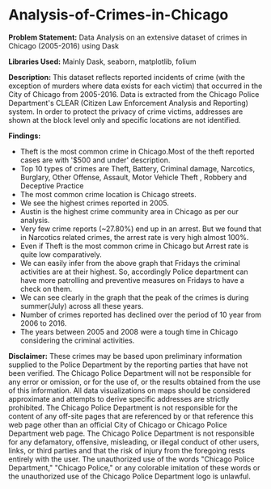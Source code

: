 # Analysis-of-Crimes-in-Chicago

**Problem Statement:** Data Analysis on an extensive dataset of crimes in Chicago (2005-2016) using Dask

**Libraries Used:** Mainly Dask, seaborn, matplotlib, folium

**Description:** This dataset reflects reported incidents of crime (with the exception of murders where data exists for each victim) that occurred in the City of Chicago from 2005-2016. Data is extracted from the Chicago Police Department's CLEAR (Citizen Law Enforcement Analysis and Reporting) system. In order to protect the privacy of crime victims, addresses are shown at the block level only and specific locations are not identified. 

**Findings:**
- Theft is the most common crime in Chicago.Most of the theft reported cases are with '$500 and under' description.
- Top 10 types of crimes are Theft, Battery, Criminal damage, Narcotics, Burglary, Other Offense, Assault, Motor Vehicle Theft , Robbery and Deceptive Practice
- The most common crime location is Chicago streets.
- We see the highest crimes reported in 2005.
- Austin is the highest crime community area in Chicago as per our analysis.
- Very few crime reports (~27.80%) end up in an arrest. But we found that in Narcotics related crimes, the arrest rate is very high almost 100%.
- Even if Theft is the most common crime in Chicago but Arrest rate is quite low comparatively.
- We can easily infer from the above graph that Fridays the criminal activities are at their highest. So, accordingly Police department can have more patrolling and preventive measures on Fridays to have a check on them.
- We can see clearly in the graph that the peak of the crimes is during summer(July) across all these years.
- Number of crimes reported has declined over the period of 10 year from 2006 to 2016.
- The years between 2005 and 2008 were a tough time in Chicago considering the criminal activities.

**Disclaimer:** These crimes may be based upon preliminary information supplied to the Police Department by the reporting parties that have not been verified. The Chicago Police Department will not be responsible for any error or omission, or for the use of, or the results obtained from the use of this information. All data visualizations on maps should be considered approximate and attempts to derive specific addresses are strictly prohibited. The Chicago Police Department is not responsible for the content of any off-site pages that are referenced by or that reference this web page other than an official City of Chicago or Chicago Police Department web page. The Chicago Police Department is not responsible for any defamatory, offensive, misleading, or illegal conduct of other users, links, or third parties and that the risk of injury from the foregoing rests entirely with the user. The unauthorized use of the words "Chicago Police Department," "Chicago Police," or any colorable imitation of these words or the unauthorized use of the Chicago Police Department logo is unlawful.
